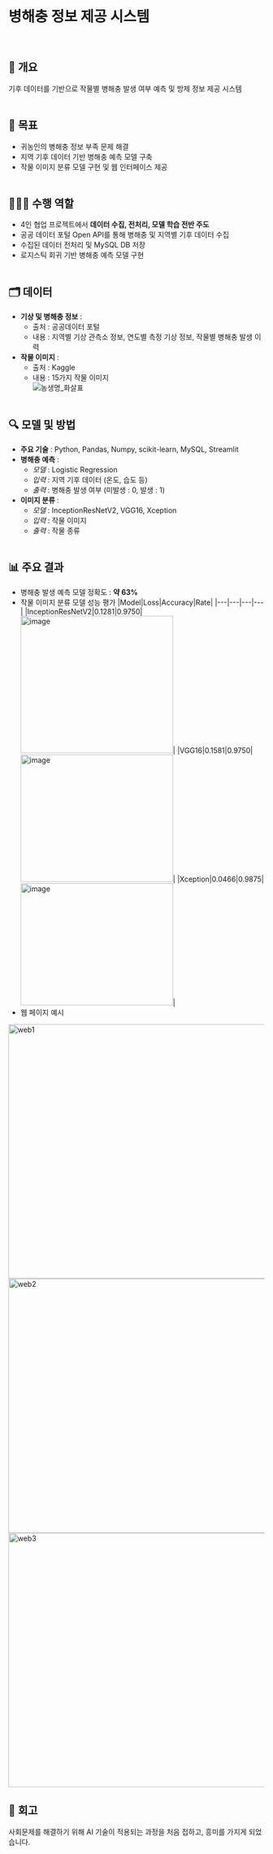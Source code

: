 # 병해충 정보 제공 시스템
<br>

## 💬 개요
기후 데이터를 기반으로 작물별 병해충 발생 여부 예측 및 방제 정보 제공 시스템
<br><br>

## 📌 목표
- 귀농인의 병해충 정보 부족 문제 해결
- 지역 기후 데이터 기반 병해충 예측 모델 구축
- 작물 이미지 분류 모델 구현 및 웹 인터페이스 제공
<br><br>

## 🙋🏻‍♀️ 수행 역할
- 4인 협업 프로젝트에서 **데이터 수집, 전처리, 모델 학습 전반 주도**
- 공공 데이터 포털 Open API를 통해 병해충 및 지역별 기후 데이터 수집
- 수집된 데이터 전처리 및 MySQL DB 저장
- 로지스틱 회귀 기반 병해충 예측 모델 구현
<br><br>

## 🗂️ 데이터
- **기상 및 병해충 정보** :
  - 출처 : 공공데이터 포털
  - 내용 : 지역별 기상 관측소 정보, 연도별 측정 기상 정보, 작물별 병해충 발생 이력
- **작물 이미지** :
  - 출처 : Kaggle
  - 내용 : 15가지 작물 이미지<br>
![농생명_화살표](https://github.com/user-attachments/assets/a8341a62-2868-4ce7-937c-6ff240abbb2e)
<br><br>

## 🔍 모델 및 방법
- **주요 기술** : Python, Pandas, Numpy, scikit-learn, MySQL, Streamlit
- **병해충 예측** :
  - *모델* : Logistic Regression
  - *입력* : 지역 기후 데이터 (온도, 습도 등)
  - *출력* : 병해충 발생 여부 (미발생 : 0, 발생 : 1)
- **이미지 분류** :
  - *모델* : InceptionResNetV2, VGG16, Xception
  - *입력* : 작물 이미지
  - *출력* : 작물 종류
<br><br>

## 📊 주요 결과
- 병해충 발생 예측 모델 정확도 : **약 63%**
- 작물 이미지 분류 모델 성능 평가
  |Model|Loss|Accuracy|Rate|
  |---|---|---|---|
  |InceptionResNetV2|0.1281|0.9750|<img width="300" height="270" alt="image" src="https://github.com/user-attachments/assets/7a4ace4f-c0b0-42ea-b721-97a7cb650d30" />|
  |VGG16|0.1581|0.9750|<img width="300" height="250" alt="image" src="https://github.com/user-attachments/assets/e434b155-195b-441e-9790-eeb59212a417" />|
  |Xception|0.0466|0.9875|<img width="300" height="240" alt="image" src="https://github.com/user-attachments/assets/115c3eb4-5332-4b87-892b-6cb736ff92d3" />|
- 웹 페이지 예시
<img width="700" height="500" alt="web1" src="https://github.com/user-attachments/assets/780c249e-92ce-4c88-b6c3-aed351f7c7d1" />
<img width="700" height="500" alt="web2" src="https://github.com/user-attachments/assets/9ac88351-7e27-41dd-9fa1-efc71030d977" />
<img width="700" height="500" alt="web3" src="https://github.com/user-attachments/assets/64516891-291e-483e-beab-1d9914efa734" />


## 🔁 회고
사회문제를 해결하기 위해 AI 기술이 적용되는 과정을 처음 접하고, 흥미를 가지게 되었습니다.
